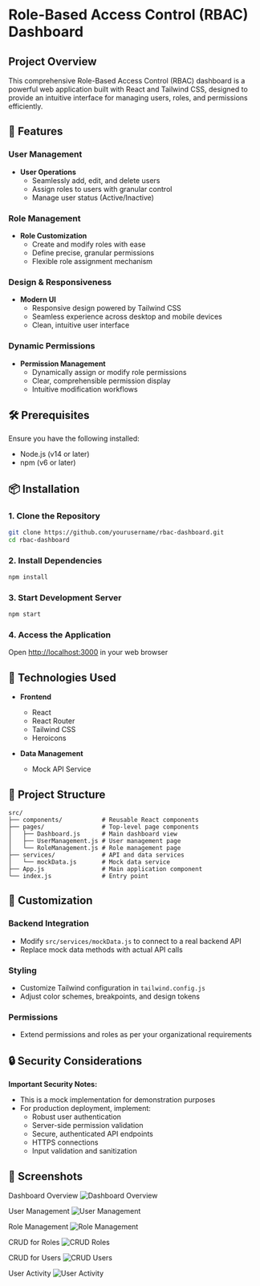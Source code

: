 # Role-Based Access Control (RBAC) Dashboard

## Project Overview

This comprehensive Role-Based Access Control (RBAC) dashboard is a powerful web application built with React and Tailwind CSS, designed to provide an intuitive interface for managing users, roles, and permissions efficiently.

## 🌟 Features

### User Management
- **User Operations**
  - Seamlessly add, edit, and delete users
  - Assign roles to users with granular control
  - Manage user status (Active/Inactive)

### Role Management
- **Role Customization**
  - Create and modify roles with ease
  - Define precise, granular permissions
  - Flexible role assignment mechanism

### Design & Responsiveness
- **Modern UI**
  - Responsive design powered by Tailwind CSS
  - Seamless experience across desktop and mobile devices
  - Clean, intuitive user interface

### Dynamic Permissions
- **Permission Management**
  - Dynamically assign or modify role permissions
  - Clear, comprehensible permission display
  - Intuitive modification workflows

## 🛠 Prerequisites

Ensure you have the following installed:
- Node.js (v14 or later)
- npm (v6 or later)

## 📦 Installation

### 1. Clone the Repository
```bash
git clone https://github.com/yourusername/rbac-dashboard.git
cd rbac-dashboard
```

### 2. Install Dependencies
```bash
npm install
```

### 3. Start Development Server
```bash
npm start
```

### 4. Access the Application
Open [http://localhost:3000](http://localhost:3000) in your web browser

## 🚀 Technologies Used

- **Frontend**
  - React
  - React Router
  - Tailwind CSS
  - Heroicons

- **Data Management**
  - Mock API Service

## 📂 Project Structure
```
src/
├── components/           # Reusable React components
├── pages/                # Top-level page components
│   ├── Dashboard.js      # Main dashboard view
│   ├── UserManagement.js # User management page
│   └── RoleManagement.js # Role management page
├── services/             # API and data services
│   └── mockData.js       # Mock data service
├── App.js                # Main application component
└── index.js              # Entry point
```

## 🔧 Customization

### Backend Integration
- Modify `src/services/mockData.js` to connect to a real backend API
- Replace mock data methods with actual API calls

### Styling
- Customize Tailwind configuration in `tailwind.config.js`
- Adjust color schemes, breakpoints, and design tokens

### Permissions
- Extend permissions and roles as per your organizational requirements

## 🔒 Security Considerations

**Important Security Notes:**
- This is a mock implementation for demonstration purposes
- For production deployment, implement:
  - Robust user authentication
  - Server-side permission validation
  - Secure, authenticated API endpoints
  - HTTPS connections
  - Input validation and sanitization

## 📸 Screenshots

Dashboard Overview
![Dashboard Overview](/screenshots/dashboard.png)

User Management
![User Management](/screenshots/users.png)

Role Management
![Role Management](/screenshots/roles.png)

CRUD for Roles
![CRUD Roles](/screenshots/CRUD_roles.png)

CRUD for Users
![CRUD Users](/screenshots/CRUD_users.png)

User Activity
![User Activity](/screenshots/User_Activity.png)
